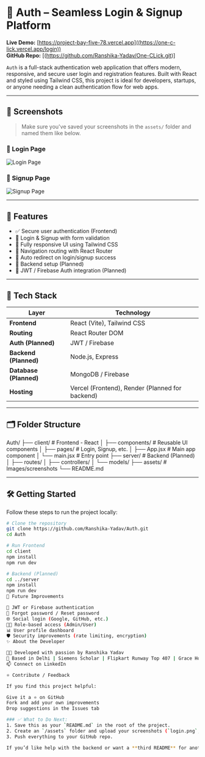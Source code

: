 # 🔐 Auth – Seamless Login & Signup Platform

**Live Demo:** [https://project-bay-five-78.vercel.app]((https://one-c-lick.vercel.app/login))  
**GitHub Repo:** [(https://github.com/Ranshika-Yadav/One-CLick.git)]

`Auth` is a full-stack authentication web application that offers modern, responsive, and secure user login and registration features. Built with React and styled using Tailwind CSS, this project is ideal for developers, startups, or anyone needing a clean authentication flow for web apps.

---

## 📸 Screenshots

> Make sure you've saved your screenshots in the `assets/` folder and named them like below.

### 🔐 Login Page  
![Login Page](./assets/login.png)

### 📝 Signup Page  
![Signup Page](./assets/signup.png)

---

## 🚀 Features

- ✅ Secure user authentication (Frontend)
- 🧾 Login & Signup with form validation
- 🎨 Fully responsive UI using Tailwind CSS
- 📍 Navigation routing with React Router
- 🔄 Auto redirect on login/signup success
- 🚧 Backend setup (Planned)
- 🔐 JWT / Firebase Auth integration (Planned)

---

## 🧰 Tech Stack

| Layer       | Technology                     |
|-------------|-------------------------------|
| **Frontend**| React (Vite), Tailwind CSS     |
| **Routing** | React Router DOM               |
| **Auth (Planned)** | JWT / Firebase          |
| **Backend (Planned)** | Node.js, Express     |
| **Database (Planned)** | MongoDB / Firebase  |
| **Hosting** | Vercel (Frontend), Render (Planned for backend) |

---

## 🗂 Folder Structure


Auth/
├── client/ # Frontend - React
│ ├── components/ # Reusable UI components
│ ├── pages/ # Login, Signup, etc.
│ ├── App.jsx # Main app component
│ └── main.jsx # Entry point
├── server/ # Backend (Planned)
│ ├── routes/
│ ├── controllers/
│ └── models/
├── assets/ # Images/screenshots
└── README.md


---

## 🛠 Getting Started

Follow these steps to run the project locally:

```bash
# Clone the repository
git clone https://github.com/Ranshika-Yadav/Auth.git
cd Auth

# Run Frontend
cd client
npm install
npm run dev

# Backend (Planned)
cd ../server
npm install
npm run dev
📌 Future Improvements

🔐 JWT or Firebase authentication
🔁 Forgot password / Reset password
🌐 Social login (Google, GitHub, etc.)
🧑‍💼 Role-based access (Admin/User)
📊 User profile dashboard
🛡️ Security improvements (rate limiting, encryption)
✨ About the Developer

👩‍💻 Developed with passion by Ranshika Yadav
📍 Based in Delhi | Siemens Scholar | Flipkart Runway Top 407 | Grace Hopper India 2024 Scholar
📫 Connect on LinkedIn

⭐ Contribute / Feedback

If you find this project helpful:

Give it a ⭐ on GitHub
Fork and add your own improvements
Drop suggestions in the Issues tab

### ✅ What to Do Next:
1. Save this as your `README.md` in the root of the project.
2. Create an `/assets` folder and upload your screenshots (`login.png`, `signup.png`, etc.).
3. Push everything to your GitHub repo.

If you’d like help with the backend or want a **third README** for another project — just say the word! 💻✨

